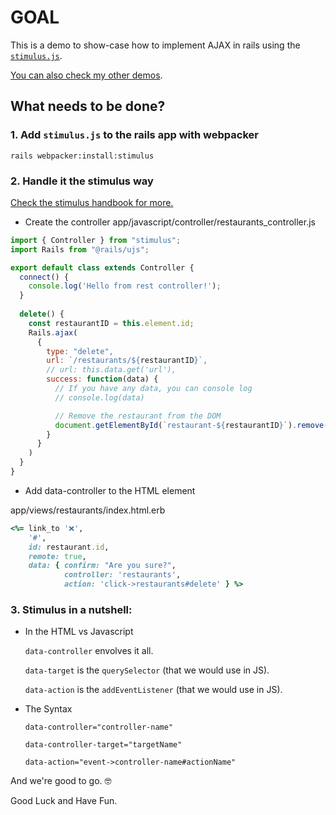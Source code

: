 # GOAL

This is a demo to show-case how to implement AJAX in rails  using the [`stimulus.js`](https://stimulusjs.org/).

[You can also check my other demos](https://github.com/andrerferrer/dedemos/blob/master/README.md#ded%C3%A9mos).

## What needs to be done?

### 1. Add `stimulus.js` to the rails app with webpacker
```
rails webpacker:install:stimulus
```

### 2.  Handle it the stimulus way

[Check the stimulus handbook for more.](https://stimulusjs.org/handbook/introduction)

- Create the controller
app/javascript/controller/restaurants_controller.js

```js
import { Controller } from "stimulus";
import Rails from "@rails/ujs";

export default class extends Controller {
  connect() {
    console.log('Hello from rest controller!');
  }
  
  delete() {
    const restaurantID = this.element.id;
    Rails.ajax(
      {
        type: "delete",
        url: `/restaurants/${restaurantID}`,
        // url: this.data.get('url'),
        success: function(data) {
          // If you have any data, you can console log
          // console.log(data)

          // Remove the restaurant from the DOM
          document.getElementById(`restaurant-${restaurantID}`).remove();
        }
      }
    )
  }
}
```


- Add data-controller to the HTML element

app/views/restaurants/index.html.erb
```ruby
<%= link_to '❌', 
    '#',
    id: restaurant.id,
    remote: true, 
    data: { confirm: "Are you sure?", 
            controller: 'restaurants',
            action: 'click->restaurants#delete' } %>
```

### 3. Stimulus in a nutshell:

- In the HTML vs Javascript

  `data-controller` envolves it all.
  
  `data-target` is the `querySelector` (that we would use in JS).
  
  `data-action` is the `addEventListener` (that we would use in JS).

- The Syntax

  `data-controller="controller-name"`
  
  `data-controller-target="targetName"`
  
  `data-action="event->controller-name#actionName"`

And we're good to go. 🤓

Good Luck and Have Fun.
